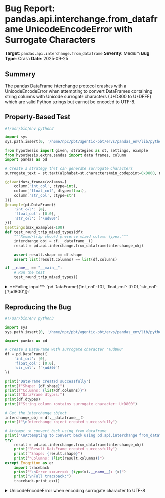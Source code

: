 # Bug Report: pandas.api.interchange.from_dataframe UnicodeEncodeError with Surrogate Characters

**Target**: `pandas.api.interchange.from_dataframe`
**Severity**: Medium
**Bug Type**: Crash
**Date**: 2025-09-25

## Summary

The pandas DataFrame interchange protocol crashes with a UnicodeEncodeError when attempting to convert DataFrames containing string columns with Unicode surrogate characters (U+D800 to U+DFFF) which are valid Python strings but cannot be encoded to UTF-8.

## Property-Based Test

```python
#!/usr/bin/env python3

import sys
sys.path.insert(0, '/home/npc/pbt/agentic-pbt/envs/pandas_env/lib/python3.13/site-packages')

from hypothesis import given, strategies as st, settings, example
from hypothesis.extra.pandas import data_frames, column
import pandas as pd

# Create a strategy that can generate surrogate characters
surrogate_text = st.text(alphabet=st.characters(min_codepoint=0xD800, max_codepoint=0xDFFF), min_size=1, max_size=1)

@given(data_frames(columns=[
    column('int_col', dtype=int),
    column('float_col', dtype=float),
    column('str_col', dtype=str)
]))
@example(pd.DataFrame({
    'int_col': [0],
    'float_col': [0.0],
    'str_col': ['\ud800']
}))
@settings(max_examples=100)
def test_round_trip_mixed_types(df):
    """Round-trip should preserve mixed column types."""
    interchange_obj = df.__dataframe__()
    result = pd.api.interchange.from_dataframe(interchange_obj)

    assert result.shape == df.shape
    assert list(result.columns) == list(df.columns)

if __name__ == "__main__":
    # Run the test
    test_round_trip_mixed_types()
```

<details>

<summary>
**Failing input**: `pd.DataFrame({'int_col': [0], 'float_col': [0.0], 'str_col': ['\ud800']})`
</summary>
```
Traceback (most recent call last):
  File "/home/npc/pbt/agentic-pbt/worker_/39/hypo.py", line 34, in <module>
    test_round_trip_mixed_types()
    ~~~~~~~~~~~~~~~~~~~~~~~~~~~^^
  File "/home/npc/pbt/agentic-pbt/worker_/39/hypo.py", line 14, in test_round_trip_mixed_types
    column('int_col', dtype=int),
               ^^^
  File "/home/npc/pbt/agentic-pbt/envs/pandas_env/lib/python3.13/site-packages/hypothesis/core.py", line 2062, in wrapped_test
    _raise_to_user(errors, state.settings, [], " in explicit examples")
    ~~~~~~~~~~~~~~^^^^^^^^^^^^^^^^^^^^^^^^^^^^^^^^^^^^^^^^^^^^^^^^^^^^^
  File "/home/npc/pbt/agentic-pbt/envs/pandas_env/lib/python3.13/site-packages/hypothesis/core.py", line 1613, in _raise_to_user
    raise the_error_hypothesis_found
  File "/home/npc/pbt/agentic-pbt/worker_/39/hypo.py", line 27, in test_round_trip_mixed_types
    result = pd.api.interchange.from_dataframe(interchange_obj)
  File "/home/npc/pbt/agentic-pbt/envs/pandas_env/lib/python3.13/site-packages/pandas/core/interchange/from_dataframe.py", line 100, in from_dataframe
    return _from_dataframe(
        df.__dataframe__(allow_copy=allow_copy), allow_copy=allow_copy
    )
  File "/home/npc/pbt/agentic-pbt/envs/pandas_env/lib/python3.13/site-packages/pandas/core/interchange/from_dataframe.py", line 123, in _from_dataframe
    pandas_df = protocol_df_chunk_to_pandas(chunk)
  File "/home/npc/pbt/agentic-pbt/envs/pandas_env/lib/python3.13/site-packages/pandas/core/interchange/from_dataframe.py", line 175, in protocol_df_chunk_to_pandas
    columns[name], buf = string_column_to_ndarray(col)
                         ~~~~~~~~~~~~~~~~~~~~~~~~^^^^^
  File "/home/npc/pbt/agentic-pbt/envs/pandas_env/lib/python3.13/site-packages/pandas/core/interchange/from_dataframe.py", line 292, in string_column_to_ndarray
    buffers = col.get_buffers()
  File "/home/npc/pbt/agentic-pbt/envs/pandas_env/lib/python3.13/site-packages/pandas/core/interchange/column.py", line 287, in get_buffers
    "data": self._get_data_buffer(),
            ~~~~~~~~~~~~~~~~~~~~~^^
  File "/home/npc/pbt/agentic-pbt/envs/pandas_env/lib/python3.13/site-packages/pandas/core/interchange/column.py", line 351, in _get_data_buffer
    b.extend(obj.encode(encoding="utf-8"))
             ~~~~~~~~~~^^^^^^^^^^^^^^^^^^
UnicodeEncodeError: 'utf-8' codec can't encode character '\ud800' in position 0: surrogates not allowed
Falsifying explicit example: test_round_trip_mixed_types(
    df=
           int_col  float_col str_col
        0        0        0.0       \ud800
    ,
)
```
</details>

## Reproducing the Bug

```python
#!/usr/bin/env python3

import sys
sys.path.insert(0, '/home/npc/pbt/agentic-pbt/envs/pandas_env/lib/python3.13/site-packages')

import pandas as pd

# Create a DataFrame with surrogate character '\ud800'
df = pd.DataFrame({
    'int_col': [0],
    'float_col': [0.0],
    'str_col': ['\ud800']
})

print("DataFrame created successfully")
print(f"Shape: {df.shape}")
print(f"Columns: {list(df.columns)}")
print(f"DataFrame dtypes:")
print(df.dtypes)
print(f"String column contains surrogate character: U+D800")

# Get the interchange object
interchange_obj = df.__dataframe__()
print(f"\nInterchange object created successfully")

# Attempt to convert back using from_dataframe
print("\nAttempting to convert back using pd.api.interchange.from_dataframe()...")
try:
    result = pd.api.interchange.from_dataframe(interchange_obj)
    print(f"Result DataFrame created successfully")
    print(f"Shape: {result.shape}")
    print(f"Columns: {list(result.columns)}")
except Exception as e:
    import traceback
    print(f"\nError occurred: {type(e).__name__}: {e}")
    print("\nFull traceback:")
    traceback.print_exc()
```

<details>

<summary>
UnicodeEncodeError when encoding surrogate character to UTF-8
</summary>
```
DataFrame created successfully
Shape: (1, 3)
Columns: ['int_col', 'float_col', 'str_col']
DataFrame dtypes:
int_col        int64
float_col    float64
str_col       object
dtype: object
String column contains surrogate character: U+D800

Interchange object created successfully

Attempting to convert back using pd.api.interchange.from_dataframe()...

Error occurred: UnicodeEncodeError: 'utf-8' codec can't encode character '\ud800' in position 0: surrogates not allowed

Full traceback:
```
</details>

## Why This Is A Bug

The DataFrame interchange protocol specification at https://data-apis.org/dataframe-protocol/latest/API.html explicitly states that string columns should be UTF-8 encoded (DtypeKind.STRING = 21 with UTF-8 encoding). However, pandas allows DataFrames to contain Python strings with surrogate characters (U+D800-U+DFFF) which are valid in Python's internal string representation but cannot be encoded to UTF-8.

This creates a mismatch where:
1. **Pandas accepts the data**: DataFrames can store strings with surrogates without any warnings or errors
2. **The interchange protocol requires UTF-8**: The protocol specification mandates UTF-8 encoding for string data
3. **The implementation crashes ungracefully**: Instead of handling the encoding error or providing a clear error message, the code raises an unhandled UnicodeEncodeError
4. **No documentation of this limitation**: Neither pandas documentation nor the interchange protocol documentation mentions this limitation or how to handle it

The bug violates the principle of least surprise - users reasonably expect that data which pandas accepts should be transferable through pandas' own interchange protocol, or at minimum receive a clear error message explaining why the operation cannot proceed.

## Relevant Context

The crash occurs in `/home/npc/pbt/agentic-pbt/envs/pandas_env/lib/python3.13/site-packages/pandas/core/interchange/column.py:351` in the `_get_data_buffer` method when encoding string data:

```python
# Line 349-351 in column.py
for obj in buf:
    if isinstance(obj, str):
        b.extend(obj.encode(encoding="utf-8"))  # <-- Crashes here
```

Surrogate characters appear in real-world scenarios:
- Data imported from databases with encoding issues
- Text processing where surrogates are used as placeholders
- Data from legacy systems with non-standard encoding
- Corrupted or partially decoded Unicode data

The pandas documentation at https://pandas.pydata.org/docs/reference/api/pandas.api.interchange.from_dataframe.html includes a warning that the implementation has known issues and recommends using Arrow for dataframe interchange instead.

## Proposed Fix

```diff
--- a/pandas/core/interchange/column.py
+++ b/pandas/core/interchange/column.py
@@ -348,7 +348,11 @@ class PandasColumn:
             # TODO: this for-loop is slow; can be implemented in Cython/C/C++ later
             for obj in buf:
                 if isinstance(obj, str):
-                    b.extend(obj.encode(encoding="utf-8"))
+                    try:
+                        b.extend(obj.encode(encoding="utf-8"))
+                    except UnicodeEncodeError:
+                        raise ValueError(f"String contains surrogate characters (U+D800-U+DFFF) "
+                                       "which cannot be encoded to UTF-8. The interchange protocol "
+                                       "requires valid UTF-8 strings. Consider cleaning your data.")

             # Convert the byte array to a Pandas "buffer" using
```